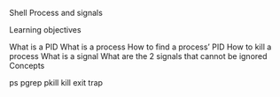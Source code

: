 Shell Process and signals

Learning objectives

What is a PID
What is a process
How to find a process’ PID
How to kill a process
What is a signal
What are the 2 signals that cannot be ignored
Concepts

ps
pgrep
pkill
kill
exit
trap
